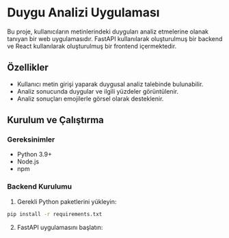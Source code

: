 # Duygu Analizi Uygulaması

Bu proje, kullanıcıların metinlerindeki duyguları analiz etmelerine olanak tanıyan bir web uygulamasıdır. FastAPI kullanılarak oluşturulmuş bir backend ve React kullanılarak oluşturulmuş bir frontend içermektedir.

## Özellikler

- Kullanıcı metin girişi yaparak duygusal analiz talebinde bulunabilir.
- Analiz sonucunda duygular ve ilgili yüzdeler görüntülenir.
- Analiz sonuçları emojilerle görsel olarak desteklenir.

## Kurulum ve Çalıştırma

### Gereksinimler

- Python 3.9+
- Node.js
- npm

### Backend Kurulumu

1. Gerekli Python paketlerini yükleyin:

```bash
pip install -r requirements.txt
```

2. FastAPI uygulamasını başlatın:


